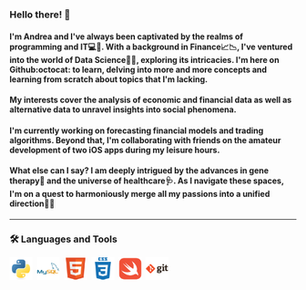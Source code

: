### Hello there! 👋
#### I'm Andrea and I've always been captivated by the realms of programming and IT:computer::robot:. With a background in Finance:chart_with_upwards_trend::chart_with_downwards_trend:, I've ventured into the world of Data Science:man_scientist:, exploring its intricacies. I'm here on Github:octocat: to learn, delving into more and more concepts and learning from scratch about topics that I'm lacking.
#### My interests cover the analysis of economic and financial data as well as alternative data to unravel insights into social phenomena.
#### I'm currently working on forecasting financial models and trading algorithms. Beyond that, I'm collaborating with friends on the amateur development of two iOS apps during my leisure hours.
#### What else can I say? I am deeply intrigued by the advances in gene therapy:dna: and the universe of healthcare:stethoscope:. As I navigate these spaces, I'm on a quest to harmoniously merge all my passions into a unified direction:crystal_ball::space_invader:

---

### :hammer_and_wrench: Languages and Tools
<div>
  <img src="https://github.com/devicons/devicon/blob/master/icons/python/python-original.svg" title="Python" alt="Python" width="40" height="40"/>&nbsp;
  <img src="https://github.com/devicons/devicon/blob/master/icons/mysql/mysql-original-wordmark.svg" title="MySQL"  alt="MySQL" width="40" height="40"/>&nbsp;
  <img src="https://github.com/devicons/devicon/blob/master/icons/html5/html5-original.svg" title="HTML5" alt="HTML" width="40" height="40"/>&nbsp;
  <img src="https://github.com/devicons/devicon/blob/master/icons/css3/css3-plain-wordmark.svg"  title="CSS3" alt="CSS" width="40" height="40"/>&nbsp;
  <img src="https://github.com/devicons/devicon/blob/master/icons/swift/swift-original.svg"  title="Swift" alt="Swift" width="40" height="40"/>&nbsp;
  <img src="https://github.com/devicons/devicon/blob/master/icons/git/git-original-wordmark.svg" title="Git" **alt="Git" width="40" height="40"/>
</div>
<!--
**andreaconsonni26/andreaconsonni26** is a ✨ _special_ ✨ repository because its `README.md` (this file) appears on your GitHub profile.

Here are some ideas to get you started:

- 🔭 I’m currently working on ...
- 🌱 I’m currently learning ...
- 👯 I’m looking to collaborate on ...
- 🤔 I’m looking for help with ...
- 💬 Ask me about ...
- 📫 How to reach me: ...
- 😄 Pronouns: ...
- ⚡ Fun fact: ...
-->
